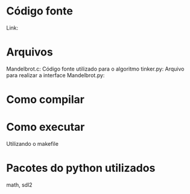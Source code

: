# Código fonte
Link: 

# Arquivos
Mandelbrot.c: Código fonte utilizado para o algoritmo
tinker.py: Arquivo para realizar a interface
Mandelbrot.py: 

# Como compilar

# Como executar
Utilizando o makefile

# Pacotes do python utilizados
math, sdl2